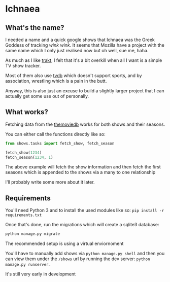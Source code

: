 # Ichnaea

## What's the name?

I needed a name and a quick google shows that Ichnaea was the Greek Goddess of tracking *wink wink*. It seems that Mozilla have a project with the same name which I only just realised now but oh well, sue me, haha.

As much as I like [trakt](https://trakt.tv), I felt that it's a bit overkill when all I want is a simple TV show tracker.

Most of them also use [tvdb](https://www.thetvdb.com) which doesn't support sports, and by association, wrestling which is a pain in the butt.

Anyway, this is also just an excuse to build a slightly larger project that I can actually get some use out of personally.

## What works?

Fetching data from the [themoviedb](https://themoviedb.org) works for both shows and their seasons.

You can either call the functions directly like so:

```python
from shows.tasks import fetch_show, fetch_season

fetch_show(1234)
fetch_season(1234, 1)
```

The above example will fetch the show information and then fetch the first seasons which is appended to the shows via a many to one relationship

I'll probably write some more about it later.

## Requirements

You'll need Python 3 and to install the used modules like so: `pip install -r requirements.txt`

Once that's done, run the migrations which will create a sqlite3 database:

```python
python manage.py migrate
```

The recommended setup is using a virtual enviornoment

You'll have to manually add shows via `python manage.py shell` and then you can view them under the `/shows` url by running the dev server: `python manage.py runserver`.

It's still very early in development
